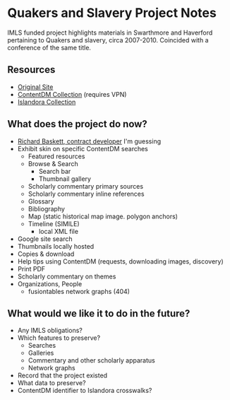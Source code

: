 # Quakers and Slavery Project Notes

IMLS funded project highlights materials in Swarthmore and Haverford pertaining to Quakers and slavery, circa 2007-2010. Coincided with a conference of the same title.

## Resources

- [Original Site](http://web.tricolib.brynmawr.edu/speccoll/quakersandslavery/about/index.php)
- [ContentDM Collection](http://triptych.brynmawr.edu/cdm/landingpage/collection/HC_QuakSlav) (requires VPN)
- [Islandora Collection](https://digitalcollections.tricolib.brynmawr.edu/collections/quakers-and-slavery)

## What does the project do now?

- [Richard Baskett, contract developer](http://baskettcase.com/) I'm guessing
- Exhibit skin on specific ContentDM searches
  - Featured resources
  - Browse & Search
    - Search bar
    - Thumbnail gallery
  - Scholarly commentary primary sources
  - Scholarly commentary inline references
  - Glossary
  - Bibliography
  - Map (static historical map image. polygon anchors)
  - Timeline (SIMILE)
    - local XML file
- Google site search
- Thumbnails locally hosted
- Copies & download
- Help tips using ContentDM (requests, downloading images, discovery)
- Print PDF
- Scholarly commentary on themes
- Organizations, People
  - fusiontables network graphs (404)

## What would we like it to do in the future?

- Any IMLS obligations?
- Which features to preserve?
  - Searches
  - Galleries
  - Commentary and other scholarly apparatus
  - Network graphs
- Record that the project existed
- What data to preserve?
- ContentDM identifier to Islandora crosswalks?